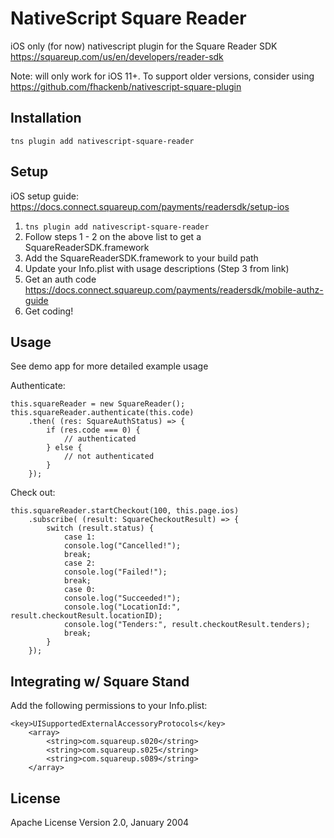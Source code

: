 # NativeScript Square Reader

iOS only (for now) nativescript plugin for the Square Reader SDK https://squareup.com/us/en/developers/reader-sdk

Note: will only work for iOS 11+. To support older versions, consider using 
https://github.com/fhackenb/nativescript-square-plugin

## Installation


`tns plugin add nativescript-square-reader`

## Setup

iOS setup guide: https://docs.connect.squareup.com/payments/readersdk/setup-ios

1. `tns plugin add nativescript-square-reader`
2. Follow steps 1 - 2 on the above list to get a SquareReaderSDK.framework
3. Add the SquareReaderSDK.framework to your build path
4. Update your Info.plist with usage descriptions (Step 3 from link)
5. Get an auth code https://docs.connect.squareup.com/payments/readersdk/mobile-authz-guide
6. Get coding!


## Usage 
See demo app for more detailed example usage 

Authenticate:
```
this.squareReader = new SquareReader();
this.squareReader.authenticate(this.code)
    .then( (res: SquareAuthStatus) => {
        if (res.code === 0) {
            // authenticated
        } else {
            // not authenticated
        }
    });
```

Check out:
```
this.squareReader.startCheckout(100, this.page.ios)
    .subscribe( (result: SquareCheckoutResult) => {
        switch (result.status) {
            case 1:
            console.log("Cancelled!");
            break;
            case 2:
            console.log("Failed!");
            break;
            case 0:
            console.log("Succeeded!");
            console.log("LocationId:", result.checkoutResult.locationID);
            console.log("Tenders:", result.checkoutResult.tenders);
            break;
        }
    });
```

## Integrating w/ Square Stand

Add the following permissions to your Info.plist:

```
<key>UISupportedExternalAccessoryProtocols</key>
	<array>
		<string>com.squareup.s020</string>
		<string>com.squareup.s025</string>
		<string>com.squareup.s089</string>
	</array>
 ```



## License

Apache License Version 2.0, January 2004
